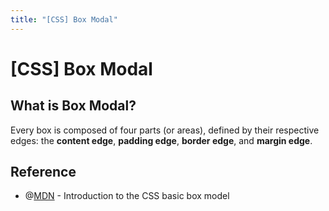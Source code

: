 ```yaml
---
title: "[CSS] Box Modal"
---
```


# [CSS] Box Modal

## What is Box Modal?

Every box is composed of four parts (or areas), defined by their respective edges: the **content edge**, **padding edge**, **border edge**, and **margin edge**.

## Reference

+ @[MDN](https://developer.mozilla.org/en-US/docs/Web/CSS/CSS_Box_Model/Introduction_to_the_CSS_box_model) - Introduction to the CSS basic box model
